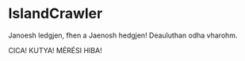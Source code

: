 # IslandCrawler
Janoesh ledgjen, fhen a Jaenosh hedgjen! Deauluthan odha vharohm.


CICA! KUTYA! MÉRÉSI HIBA!
